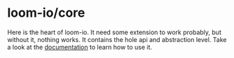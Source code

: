 # loom-io/core

Here is the heart of loom-io. It need some extension to work probably, but without it, nothing works. It contains the hole api and abstraction level. Take a look at the [documentation](https://loom-io.cotton-coding.com) to learn how to use it.
